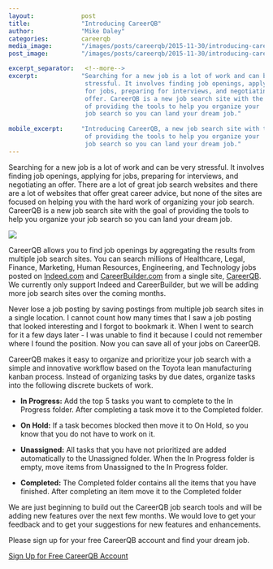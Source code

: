 ```yaml
---
layout:             post
title:              "Introducing CareerQB"
author:             "Mike Daley"
categories:         careerqb
media_image:        "/images/posts/careerqb/2015-11-30/introducing-careerqb/job_search_new_icon_01.jpg"
post_image:         "/images/posts/careerqb/2015-11-30/introducing-careerqb/job_search_new_570px.jpg"

excerpt_separator:   <!--more-->
excerpt:            "Searching for a new job is a lot of work and can be very 
                     stressful. It involves finding job openings, applying 
                     for jobs, preparing for interviews, and negotiating an 
                     offer. CareerQB is a new job search site with the goal 
                     of providing the tools to help you organize your 
                     job search so you can land your dream job."
                     
mobile_excerpt:     "Introducing CareerQB, a new job search site with the goal 
                     of providing the tools to help you organize your 
                     job search so you can land your dream job."
---
```


Searching for a new job is a lot of work and can be very stressful. It involves finding job openings, applying for jobs, preparing for interviews, and negotiating an offer. There are a lot of great job search websites and there are a lot of websites that offer great career advice, but none of the sites are focused on helping you with the hard work of organizing your job search. CareerQB is a new job search site with the goal of providing the tools to help you organize your job search so you can land your dream job.

<!--more-->

<!--
  -- ++++++++++++++++++++++++++++++++++++++++++++++++++++++++++++++++++++++++++
  -- TODO: 11/24/2015
  -- THIS BUILDS THE IMAGE PATH DYNAMICALLY, BUT IT ENDS UP BEING WAY TOO
  -- LONG, SO I'M HARD-CODING THE IMAGE NAMES FOR NOW UNTIL I FIGURE OUT
  -- THE LIQUID TEMPLATES A LITTLE BETTER
  --
  -- <img class="img-responsive img-thumbnail" 
  --      src="{{ site.root_url | append: "images/posts" | append: page.id | append: page.landscape }}">
  -- ++++++++++++++++++++++++++++++++++++++++++++++++++++++++++++++++++++++++++
-->

<img class="img-responsive img-thumbnail" src="{{ page.post_image }}"/>

CareerQB allows you to find job openings by aggregating the results from multiple job search sites. You can search millions of Healthcare, Legal, Finance, Marketing, Human Resources, Engineering, and Technology jobs posted on [Indeed.com](http://indeed.com) and [CareerBuilder.com](http://careerbuilder.com) from a single site, [CareerQB](https://careerqb.com). We currently only support Indeed and CareerBuilder, but we will be adding more job search sites over the coming months.

Never lose a job posting by saving postings from multiple job search sites in a single location. I cannot count how many times that I saw a job posting that looked interesting and I forgot to bookmark it. When I went to search for it a few days later - I was unable to find it because I could not remember where I found the position. Now you can save all of your jobs on CareerQB.

CareerQB makes it easy to organize and prioritize your job search with a simple and innovative workflow based on the Toyota lean manufacturing kanban process. Instead of organizing tasks by due dates, organize tasks into the following discrete buckets of work. 

* __In Progress:__ Add the top 5 tasks you want to complete to the In Progress folder. After completing a task move it to the Completed folder.

* __On Hold:__ If a task becomes blocked then move it to On Hold, so you know that you do not have to work on it.

* __Unassigned:__ All tasks that you have not prioritized are added automatically to the Unassigned folder. When the In Progress folder is empty, move items from Unassigned to the In Progress folder.

* __Completed:__ The Completed folder contains all the items that you have finished. After completing an item move it to the Completed folder

We are just beginning to build out the CareerQB job search tools and will be adding new features over the next few months. We would love to get your feedback and to get your suggestions for new features and enhancements. 

Please sign up for your free CareerQB account and find your dream job.

<a class="btn btn-success btn-block btn-lg tour-btn" href="https://careerqb.com">
  Sign Up for Free CareerQB Account
</a>
